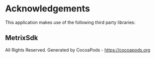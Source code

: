 # Acknowledgements
This application makes use of the following third party libraries:

## MetrixSdk

All Rights Reserved.
Generated by CocoaPods - https://cocoapods.org

